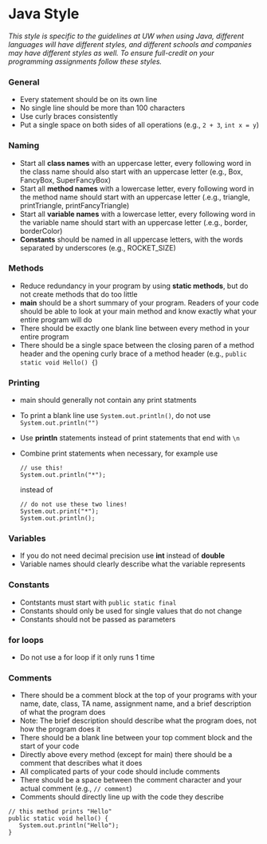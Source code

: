 # Java Style
_This style is specific to the guidelines at UW when using Java, different languages will have different styles, and different schools and companies may have different styles as well. To ensure full-credit on your programming assignments follow these styles._

### General
* Every statement should be on its own line
* No single line should be more than 100 characters
* Use curly braces consistently 
* Put a single space on both sides of all operations (e.g., `2 + 3`, `int x = y`)

### Naming 
* Start all __class names__ with an uppercase letter, every following word in the class name should also start with an uppercase letter (e.g., Box, FancyBox, SuperFancyBox)
* Start all __method names__ with a lowercase letter, every following word in the method name should start with an uppercase letter (.e.g., triangle, printTriangle, printFancyTriangle)
* Start all __variable names__ with a lowercase letter, every following word in the variable name should start with an uppercase letter (.e.g., border, borderColor)
* __Constants__ should be named in all uppercase letters, with the words separated by underscores (e.g., ROCKET_SIZE)

### Methods
* Reduce redundancy in your program by using __static methods__, but do not create methods that do too little
* __main__ should be a short summary of your program. Readers of your code should be able to look at your main method and know exactly what your entire program will do
* There should be exactly one blank line between every method in your entire program
* There should be a single space between the closing paren of a method header and the opening curly brace of a method header (e.g., `public static void Hello() {`)
  

### Printing
* main should generally not contain any print statments
* To print a blank line use `System.out.println()`, do not use `System.out.println("")`
* Use __println__ statements instead of print statements that end with `\n`
* Combine print statements when necessary, for example use 

  ```
  // use this!
  System.out.println("*");
  ```
  
  instead of 
  
  ```
  // do not use these two lines!
  System.out.print("*"); 
  System.out.println();
  ```

### Variables
* If you do not need decimal precision use __int__ instead of __double__
* Variable names should clearly describe what the variable represents

### Constants
* Contstants must start with `public static final`
* Constants should only be used for single values that do not change
* Constants should not be passed as parameters

### for loops
* Do not use a for loop if it only runs 1 time

### Comments
* There should be a comment block at the top of your programs with your name, date, class, TA name, assignment name, and a brief description of what the program does
 * Note: The brief description should describe what the program does, not how the program does it
* There should be a blank line between your top comment block and the start of your code
* Directly above every method (except for main) there should be a comment that describes what it does
* All complicated parts of your code should include comments
* There should be a space between the comment character and your actual comment (e.g., `// comment`)
* Comments should directly line up with the code they describe

 ```
 // this method prints "Hello"
 public static void hello() {
    System.out.println("Hello");
 }
 ```
